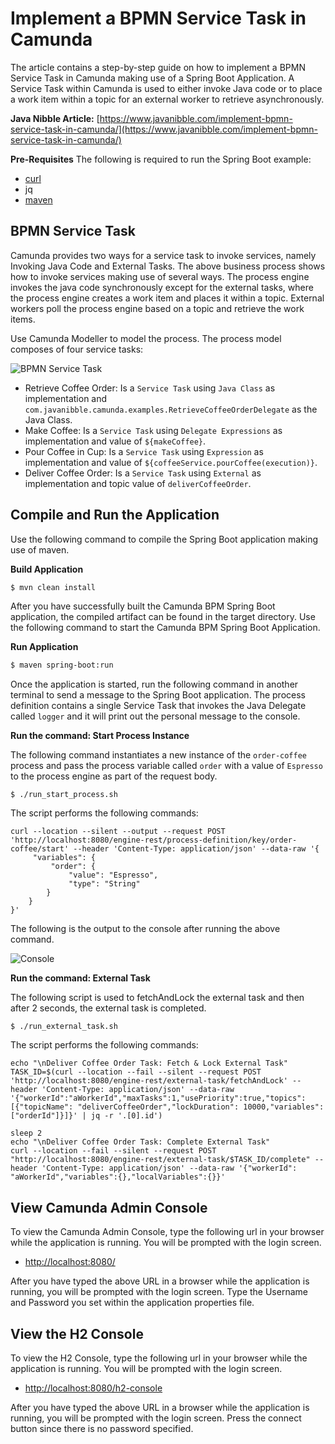 # Implement a BPMN Service Task in Camunda
The article contains a step-by-step guide on how to implement a BPMN Service Task in Camunda making use of a Spring Boot Application. A Service Task within Camunda is used to either invoke Java code or to place a work item within a topic for an external worker to retrieve asynchronously.

**Java Nibble Article:** [https://www.javanibble.com/implement-bpmn-service-task-in-camunda/](https://www.javanibble.com/implement-bpmn-service-task-in-camunda/)

**Pre-Requisites**
The following is required to run the Spring Boot example:
* [curl](https://www.javanibble.com/how-to-install-curl-on-macos-using-homebrew/)
* jq
* [maven](https://www.javanibble.com/how-to-install-maven-on-macos-using-homebrew/)

## BPMN Service Task
Camunda provides two ways for a service task to invoke services, namely Invoking Java Code and External Tasks. The above
business process shows how to invoke services making use of several ways. The process engine invokes the java code
synchronously except for the external tasks, where the process engine creates a work item and places it within a topic.
External workers poll the process engine based on a topic and retrieve the work items.

Use Camunda Modeller to model the process. The process model composes of four service tasks:

![BPMN Service Task](https://www.javanibble.com/assets/images/posts/bpmn-service-task/bpmn-service-task.png)

* Retrieve Coffee Order: Is a `Service Task` using `Java Class` as implementation and `com.javanibble.camunda.examples.RetrieveCoffeeOrderDelegate` as the Java Class.
* Make Coffee: Is a `Service Task` using `Delegate Expressions` as implementation and value of `${makeCoffee}`.
* Pour Coffee in Cup: Is a `Service Task` using `Expression` as implementation and value of `${coffeeService.pourCoffee(execution)}`.
* Deliver Coffee Order: Is a `Service Task` using `External` as implementation and topic value of `deliverCoffeeOrder`.


## Compile and Run the Application
Use the following command to compile the Spring Boot application making use of maven.

**Build Application**
```bash
$ mvn clean install
```

After you have successfully built the Camunda BPM Spring Boot application, the compiled artifact can be found in the
target directory. Use the following command to start the Camunda BPM Spring Boot Application.

**Run Application**
```bash
$ maven spring-boot:run
```

Once the application is started, run the following command in another terminal to send a message to the Spring Boot application. The process definition contains a single Service Task that invokes the Java Delegate called `logger` and it will print out the personal message to the console.

**Run the command: Start Process Instance**

The following command instantiates a new instance of the `order-coffee` process and pass the process variable called
`order` with a value of `Espresso` to the process engine as part of the request body.

```shell
$ ./run_start_process.sh
```
The script performs the following commands:
```shell
curl --location --silent --output --request POST 'http://localhost:8080/engine-rest/process-definition/key/order-coffee/start' --header 'Content-Type: application/json' --data-raw '{
     "variables": {
         "order": {
             "value": "Espresso",
             "type": "String"
        }
    }
}'
```
The following is the output to the console after running the above command.

![Console](https://www.javanibble.com/assets/images/posts/bpmn-service-task/console-camunda-bpmn-service-task.png)

**Run the command: External Task**

The following script is used to fetchAndLock the external task and then after 2 seconds, the external task is completed.

```shell
$ ./run_external_task.sh
```
The script performs the following commands:
```shell
echo "\nDeliver Coffee Order Task: Fetch & Lock External Task"
TASK_ID=$(curl --location --fail --silent --request POST 'http://localhost:8080/engine-rest/external-task/fetchAndLock' --header 'Content-Type: application/json' --data-raw '{"workerId":"aWorkerId","maxTasks":1,"usePriority":true,"topics":[{"topicName": "deliverCoffeeOrder","lockDuration": 10000,"variables": ["orderId"]}]}' | jq -r '.[0].id')

sleep 2
echo "\nDeliver Coffee Order Task: Complete External Task"
curl --location --fail --silent --request POST "http://localhost:8080/engine-rest/external-task/$TASK_ID/complete" --header 'Content-Type: application/json' --data-raw '{"workerId": "aWorkerId","variables":{},"localVariables":{}}'
```

## View Camunda Admin Console
To view the Camunda Admin Console, type the following url in your browser while the application is running. You will be prompted with the login screen.

* [http://localhost:8080/](http://localhost:8080/)

After you have typed the above URL in a browser while the application is running, you will be prompted with the login screen. Type the Username and Password you set within the application properties file.


## View the H2 Console
To view the H2 Console, type the following url in your browser while the application is running. You will be prompted with the login screen.

* [http://localhost:8080/h2-console](http://localhost:8080/h2-console)

After you have typed the above URL in a browser while the application is running, you will be prompted with the login screen. Press the connect button since there is no password specified.
